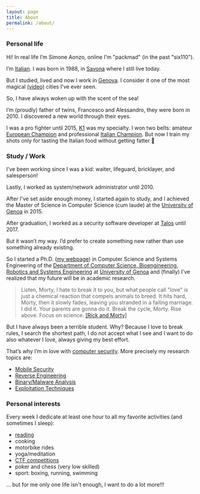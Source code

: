 ```yaml
---
layout: page
title: About
permalink: /about/
---
```


### Personal life
Hi! In real life I’m Simone Aonzo, online I'm "packmad" (in the past "six110").

I’m [Italian](https://en.wikipedia.org/wiki/Italy). I was born in 1988, in [Savona](https://en.wikipedia.org/wiki/Savona) where I still live today.

But I studied, lived and now I work in [Genova](https://en.wikipedia.org/wiki/Genoa). I consider it one of the most magical [(video)](https://www.youtube.com/watch?v=Hg3Fq85azck) cities I've ever seen.

So, I have always woken up with the scent of the sea!

I’m (proudly) father of twins, Francesco and Alessandro, they were born in 2010. I discovered a new world through their eyes.

I was a pro fighter until 2015, [K1](https://en.wikipedia.org/wiki/K-1) was my specialty. I won two belts: amateur [European Champion](http://www.ivg.it/2015/06/loanesi-alle-stelle-weekend-di-successi-per-il-polizzano-perlungher/) and professional [Italian Champion](http://www.ivg.it/2015/12/loano-ospita-linternational-fight-show/). But now I train my shots only for tasting the Italian food without getting fatter 🙂


### Study / Work

I've been working since I was a kid: waiter, lifeguard, bricklayer, and salesperson!

Lastly, I worked as system/network administrator until 2010.

After I've set aside enough money, I started again to study, and I achieved the Master of Science in Computer Science (cum laude) at the [University of Genoa](https://en.wikipedia.org/wiki/University_of_Genoa) in 2015.

After graduation, I worked as a security software developer at [Talos](https://talos-sec.com/) until 2017.

But it wasn’t my way. I’d prefer to create something new rather than use something already existing.

So I started a Ph.D. ([my webpage](http://csec.it/people/simone_aonzo/)) in Computer Science and Systems Engineering of the [Department of Computer Science, Bioengineering, Robotics and Systems Engineering](http://www.dibris.unige.it/) at [University of Genoa](https://en.wikipedia.org/wiki/University_of_Genoa) and (finally) I've realized that my future will be in academic research.

> Listen, Morty, I hate to break it to you, but what people call "love" is just a chemical reaction that compels animals to breed. It hits hard, Morty, then it slowly fades, leaving you stranded in a failing marriage. I did it. Your parents are gonna do it. Break the cycle, Morty. Rise above. Focus on science.
> [[Rick and Morty]](https://en.wikipedia.org/wiki/Rick_and_Morty)

But I have always been a terrible student. Why?
Because I love to break rules, I search the shortest path, I do not accept what I see and I want to do also whatever I love, always giving my best effort.

That’s why I’m in love with [computer security](https://en.wikipedia.org/wiki/Computer_security). More precisely my research topics are:
* [Mobile Security](https://en.wikipedia.org/wiki/Mobile_security)
* [Reverse Engineering](https://en.wikipedia.org/wiki/Reverse_engineering)
* [Binary/Malware Analysis](https://en.wikipedia.org/wiki/Malware_analysis)
* [Exploitation Techniques](https://en.wikipedia.org/wiki/Exploit_%28computer_security%29)


### Personal interests
Every week I dedicate at least one hour to all my favorite activities (and sometimes I sleep):
* [reading](https://packmad.github.io/books/)
* cooking
* motorbike rides
* yoga/meditation
* [CTF competitions](https://ctftime.org/ctf-wtf/)
* poker and chess (very low skilled)
* sport: boxing, running, swimming

... but for me only one life isn't enough, I want to do a lot more!!!
